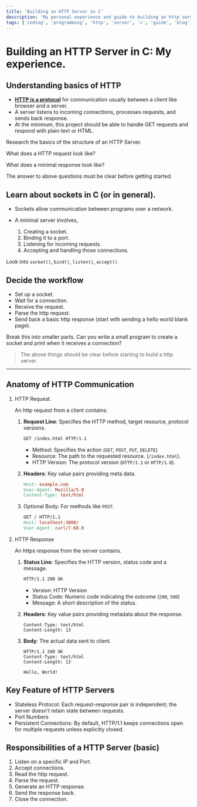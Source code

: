 ```yaml
---
title: 'Building an HTTP Server in C'
description: 'My personal experience and guide to building an http server in C'
tags: ['coding', 'programming', 'http', 'server', 'c', 'guide', 'blog']
---
```


# Building an HTTP Server in C: My experience.

## Understanding basics of HTTP

- **<u>HTTP is a protocol</u>** for communication usually between a client like browser and a server.
- A server listens to incoming connections, processes requests, and sends back response.
- At the minimum, this project should be able to handle GET requests and respond with plain text or HTML.

Research the basics of the structure of an HTTP Server.

What does a HTTP request look like?

What does a minimal response look like?

The answer to above questions must be clear before getting started.

## Learn about sockets in C (or in general).

- Sockets allow communication between programs over a network.

- A minimal server involves, 

  1. Creating a socket.
  2. Binding it to a port.
  3. Listening for incoming requests.
  4. Accepting and handling those connections.

Look into `socket()`, `bind()`, `listen()`, `accept()`.

## Decide the workflow

- Set up a socket.
- Wait for a connection.
- Receive the request.
- Parse the http request.
- Send back a basic http response (start with sending a hello world blank page).

Break this into smaller parts. Can you write a small program to create a socket and print when it receives a connection?

> The above things should be clear before starting to build a http server.

---

## Anatomy of HTTP Communication

1. HTTP Request.

   An http request from a client contains:

   1. **Request Line**: Specifies the HTTP method, target resource, protocol versions.

      ``` bash
      GET /index.html HTTP/1.1
      ```

      - Method: Specifies the action (`GET`, `POST`, `PUT`, `DELETE`)
      - Resource: The path to the requested resource. (`/index.html`).
      - HTTP Version: The protocol version (`HTTP/1.1` or `HTTP/1.0`).

   2. **Headers**: Key value pairs providing meta data.

      ```makefile
      Host: example.com
      User-Agent: Mozilla/5.0
      Content-Type: text/html
      ```

   3. Optional Body: For methods like `POST`.

      ```makefile
      GET / HTTP/1.1
      Host: localhost:3000/
      User-Agent: curl/7.68.0
      ```

2. HTTP Response

   An https response from the server contains.

   1. **Status Line**: Specifies the HTTP version, status code and a message.

      ```bash
      HTTP/1.1 200 OK
      ```

      - Version: HTTP Version
      - Status Code: Numeric code indicating the outcome (`200`, `500`)
      - Message: A short description of the status.

   2. **Headers**: Key value pairs providing metadata about the response.

      ```les
      Content-Type: text/html
      Content-Length: 13
      ```

   3. **Body**: The actual data sent to client.

      ```mak
      HTTP/1.1 200 OK
      Content-Type: text/html
      Content-Length: 13
      
      Hello, World!
      ```

## Key Feature of HTTP Servers

- Stateless Protocol: Each request-response pair is independent; the server doesn’t retain state between requests.
- Port Numbers
- Persistent Connections: By default, HTTP/1.1 keeps connections open for multiple requests unless explicitly closed.

## Responsibilities of a HTTP Server (basic)

1. Listen on a specific IP and Port.
2. Accept connections.
3. Read the http request.
4. Parse the request.
5. Generate an HTTP response.
6. Send the response back.
7. Close the connection.